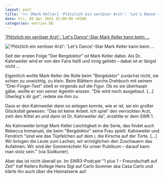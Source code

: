 ```yaml
---
layout: post
title: "🔥🔥 [Mark Keller] 'Plötzlich ein seriöser Arzt': 'Let's Dance'-Star Mark Keller kann beim ..."
date: Fri, 05 Apr 2024 22:00:00 +0200
categories: entries DE
---
```

['Plötzlich ein seriöser Arzt': 'Let's Dance'-Star Mark Keller kann beim ...](https://www.tvspielfilm.de/news/tv/ploetzlich-ein-serioeser-arzt-lets-dance-star-mark-keller-kann-beim-bergdoktor-auch-anders,12488935,ApplicationArticle.html)

!['Plötzlich ein seriöser Arzt': 'Let's Dance'-Star Mark Keller kann beim ...](https://a2.tvspielfilm.de/imedia/6234/11506234,Z1fV8Eu7By68s_Iz7EK4D1FMD0MrZZN+PR3cwN0p6kscAH9XAnWzk3K3MRsCKQL9BBXq3BkvpFWmYi22uQ_3mg==.jpg)

Seit der ersten Folge "Der Bergdoktor" ist Mark Keller dabei. Als Dr. Kahnweiler wird er von den Fans heiß und innig geliebt – dabei ist er längst nicht ...

Eigentlich wollte Mark Keller die Rolle beim "Bergdoktor" zunächst nicht, sie schien zu unwichtig, zu klein. Beim Blättern durchs Drehbuch mit seinem "Drei-Finger-Test" stieß er nirgends auf die Figur. Ob es sie überhaupt gäbe, wollte er von seiner Agentin wissen. "Die wird noch ausgebaut. […] Überleg's dir gut", redete sie ihm zu.

Dass er den Kahnweiler dann so anlegen konnte, wie er ist, sei ein großer Glücksfall gewesen. "Das ist keine Arbeit. Ich spiel' den verrückten Arzt, zieh den Kittel an und dann ist Dr. Kahnweiler da", erzählte er dem SWR 1.

Als Kahnweiler bringt Mark Keller Leichtigkeit in die Serie, das findet auch Rebecca Immanuel, die beim "Bergdoktor" seine Frau spielt: Kahnweiler und Fendrich "sind wie das Tüpfelchen auf dem i, die Kirsche auf der Torte. […] Wir bringen die Leute zum Lachen, wir ermöglichen den Zuschauern das Aufatmen. Wir sind der Sonnenschein für unser Publikum – darauf kann man stolz sein." (via Südkurier).

Aber das ist nicht überall so. Im SWR3-Podcast "1 plus 1 – Freundschaft auf Zeit" traf Kellers Kollege Hans Sigl auf Carlo Sommer aka Casa Carlo und klärte ihn auch über die Heimatserie auf.

